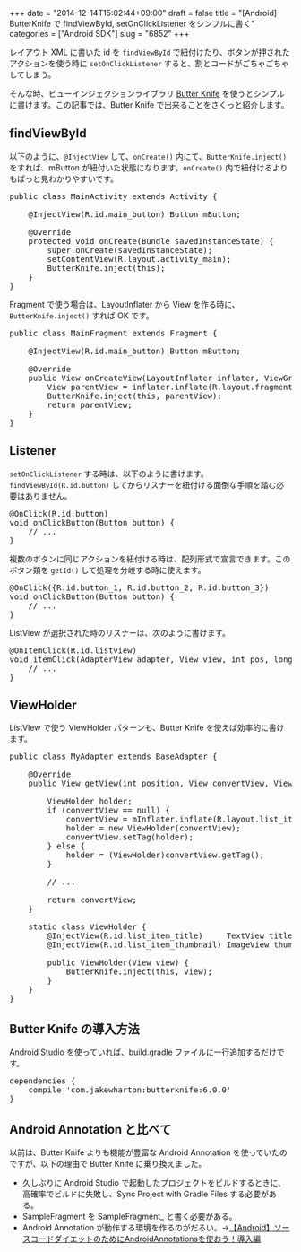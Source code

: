 +++
date = "2014-12-14T15:02:44+09:00"
draft = false
title = "[Android] ButterKnife で findViewById, setOnClickListener をシンプルに書く"
categories = ["Android SDK"]
slug = "6852"
+++

レイアウト XML に書いた id を <code>findViewById</code> で紐付けたり、ボタンが押されたアクションを使う時に <code>setOnClickListener</code> すると、割とコードがごちゃごちゃしてしまう。

そんな時、ビューインジェクションライブラリ <a href="http://jakewharton.github.io/butterknife/" target="_blank">Butter Knife</a> を使うとシンプルに書けます。この記事では、Butter Knife で出来ることをさくっと紹介します。

<h2>findViewById</h2>

以下のように、<code>@InjectView</code> して、<code>onCreate()</code> 内にて、<code>ButterKnife.inject()</code> をすれば、mButton が紐付いた状態になります。<code>onCreate()</code> 内で紐付けるよりもぱっと見わかりやすいです。

<pre class="prettyprint">
public class MainActivity extends Activity {

    @InjectView(R.id.main_button) Button mButton;

    @Override
    protected void onCreate(Bundle savedInstanceState) {
        super.onCreate(savedInstanceState);
        setContentView(R.layout.activity_main);
        ButterKnife.inject(this);
    }
}
</pre>

Fragment で使う場合は、LayoutInflater から View を作る時に、<code>ButterKnife.inject()</code> すれば OK です。

<pre class="prettyprint">
public class MainFragment extends Fragment {

    @InjectView(R.id.main_button) Button mButton;

    @Override
    public View onCreateView(LayoutInflater inflater, ViewGroup container, Bundle savedInstanceState) {
        View parentView = inflater.inflate(R.layout.fragment_main, container, false);
        ButterKnife.inject(this, parentView);
        return parentView;
    }
}
</pre>

<h2>Listener</h2>

<code>setOnClickListener</code> する時は、以下のように書けます。<code>findViewById(R.id.button)</code> してからリスナーを紐付ける面倒な手順を踏む必要はありません。

<pre class="prettyprint">
@OnClick(R.id.button)
void onClickButton(Button button) {
    // ...
}
</pre>

複数のボタンに同じアクションを紐付ける時は、配列形式で宣言できます。このボタン類を <code>getId()</code> して処理を分岐する時に使えます。

<pre class="prettyprint">
@OnClick({R.id.button_1, R.id.button_2, R.id.button_3})
void onClickButton(Button button) {
    // ...
}
</pre>

ListView が選択された時のリスナーは、次のように書けます。

<pre class="prettyprint">
@OnItemClick(R.id.listview)
void itemClick(AdapterView<?> adapter, View view, int pos, long id) {
    // ...
}
</pre>

<h2>ViewHolder</h2>

ListVIew で使う ViewHolder パターンも、Butter Knife を使えば効率的に書けます。

<pre class="prettyprint">public class MyAdapter extends BaseAdapter {

    @Override
    public View getView(int position, View convertView, ViewGroup parent) {

        ViewHolder holder;
        if (convertView == null) {
            convertView = mInflater.inflate(R.layout.list_item, parent, false);
            holder = new ViewHolder(convertView);
            convertView.setTag(holder);
        } else {
            holder = (ViewHolder)convertView.getTag();
        }

        // ...

        return convertView;
    }

    static class ViewHolder {
        @InjectView(R.id.list_item_title)     TextView titleView;
        @InjectView(R.id.list_item_thumbnail) ImageView thumbnailView;

        public ViewHolder(View view) {
            ButterKnife.inject(this, view);
        }
    }
}</pre>

<h2>Butter Knife の導入方法</h2>

Android Studio を使っていれば、build.gradle ファイルに一行追加するだけです。

<pre class="prettyprint">
dependencies {
    compile 'com.jakewharton:butterknife:6.0.0'
}
</pre>

<h2>Android Annotation と比べて</h2>

以前は、Butter Knife よりも機能が豊富な Android Annotation を使っていたのですが、以下の理由で Butter Knife に乗り換えました。

<ul>
<li>久しぶりに Android Studio で起動したプロジェクトをビルドするときに、高確率でビルドに失敗し、Sync Project with Gradle Files する必要がある。</li>
<li>SampleFragment を SampleFragment_ と書く必要がある。</li>
<li>Android Annotation が動作する環境を作るのがだるい。→<a href="http://blog.yohei.org/android-androidannotations-01/" target="_blank">【Android】ソースコードダイエットのためにAndroidAnnotationsを使おう！導入編</a></li>
</ul>
